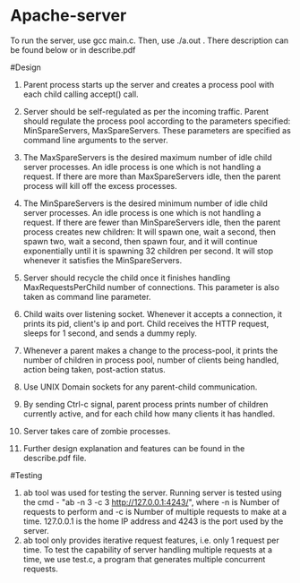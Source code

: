 # Apache-server
To run the server, use gcc main.c. Then, use ./a.out <MinSpareServer> <MaxSpareServer> <MaxClient> <MaxRequestPerClient>. There description can be found below or in describe.pdf

#Design
1. Parent process starts up the server and creates a process pool with each child calling accept() call.

2. Server should be self-regulated as per the incoming traffic. Parent should regulate the process pool according to the parameters specified: MinSpareServers, MaxSpareServers. These parameters are specified as command line arguments to the server.

3. The MaxSpareServers is the desired maximum number of idle child server processes. An idle process is one which is not handling a request. If there are more than MaxSpareServers idle, then the parent process will kill off the excess processes.

4. The MinSpareServers is the desired minimum number of idle child server processes. An idle process is one which is not handling a request. If there are fewer than MinSpareServers idle, then the parent process creates new children: It will spawn one, wait a second, then spawn two, wait a second, then spawn four, and it will continue exponentially until it is spawning 32 children per second. It will stop whenever it satisfies the MinSpareServers.

5. Server should recycle the child once it finishes handling MaxRequestsPerChild number of connections. This parameter is also taken as command line parameter.

6. Child waits over listening socket. Whenever it accepts a connection, it prints its pid, client's ip and port. Child receives the HTTP request, sleeps for 1 second, and sends a dummy reply.

7. Whenever a parent makes a change to the process-pool, it prints the number of children in process pool, number of clients being handled, action being taken, post-action status.

8. Use UNIX Domain sockets for any parent-child communication.

9. By sending Ctrl-c signal, parent process prints number of children currently active, and for each child how many clients it has handled.

10. Server takes care of zombie processes.

11. Further design explanation and features can be found in the describe.pdf file.

#Testing
1. ab tool was used for testing the server. Running server is tested using the cmd - "ab -n 3 -c 3 http://127.0.0.1:4243/", where -n is Number of requests to perform and -c is Number of multiple requests to make at a time. 127.0.0.1 is the home IP address and 4243 is the port used by the server.
2. ab tool only provides iterative request features, i.e. only 1 request per time. To test the capability of server handling multiple requests at a time, we use test.c, a program that generates multiple concurrent requests.  

